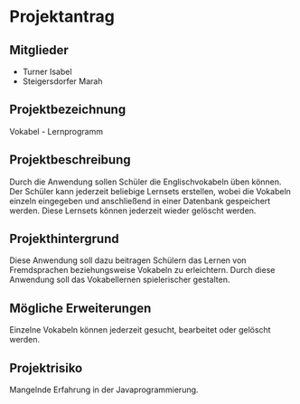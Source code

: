 ﻿# Projektantrag

## Mitglieder

 - Turner Isabel
 - Steigersdorfer Marah


## Projektbezeichnung 
Vokabel - Lernprogramm

## Projektbeschreibung

Durch die Anwendung sollen Schüler die Englischvokabeln üben können. Der Schüler kann jederzeit beliebige Lernsets erstellen, wobei die Vokabeln einzeln eingegeben und anschließend in einer Datenbank gespeichert werden. Diese Lernsets können jederzeit wieder gelöscht werden.

## Projekthintergrund
Diese Anwendung soll dazu beitragen Schülern das Lernen von Fremdsprachen beziehungsweise Vokabeln zu erleichtern. Durch diese Anwendung soll das Vokabellernen spielerischer gestalten.

## Mögliche Erweiterungen
Einzelne Vokabeln können jederzeit gesucht, bearbeitet oder gelöscht werden.


## Projektrisiko
Mangelnde Erfahrung in der Javaprogrammierung.

